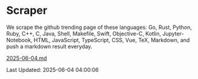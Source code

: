 # Scraper

We scrape the github trending page of these languages: Go, Rust, Python, Ruby, C++, C, Java, Shell, Makefile, Swift, Objective-C, Kotlin, Jupyter-Notebook, HTML, JavaScript, TypeScript, CSS, Vue, TeX, Markdown, and push a markdown result everyday.

[2025-06-04.md](https://github.com/yangwenmai/github-trending-backup/blob/master/2025-06-04.md)

Last Updated: 2025-06-04 04:00:06
